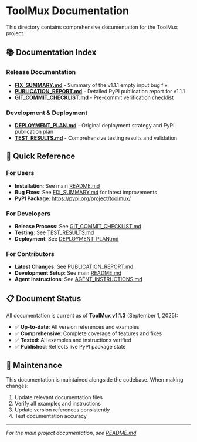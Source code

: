 # ToolMux Documentation

This directory contains comprehensive documentation for the ToolMux project.

## 📚 Documentation Index

### Release Documentation
- **[FIX_SUMMARY.md](FIX_SUMMARY.md)** - Summary of the v1.1.1 empty input bug fix
- **[PUBLICATION_REPORT.md](PUBLICATION_REPORT.md)** - Detailed PyPI publication report for v1.1.1
- **[GIT_COMMIT_CHECKLIST.md](GIT_COMMIT_CHECKLIST.md)** - Pre-commit verification checklist

### Development & Deployment
- **[DEPLOYMENT_PLAN.md](DEPLOYMENT_PLAN.md)** - Original deployment strategy and PyPI publication plan
- **[TEST_RESULTS.md](TEST_RESULTS.md)** - Comprehensive testing results and validation

## 🎯 Quick Reference

### For Users
- **Installation**: See main [README.md](../README.md)
- **Bug Fixes**: See [FIX_SUMMARY.md](FIX_SUMMARY.md) for latest improvements
- **PyPI Package**: https://pypi.org/project/toolmux/

### For Developers
- **Release Process**: See [GIT_COMMIT_CHECKLIST.md](GIT_COMMIT_CHECKLIST.md)
- **Testing**: See [TEST_RESULTS.md](TEST_RESULTS.md)
- **Deployment**: See [DEPLOYMENT_PLAN.md](DEPLOYMENT_PLAN.md)

### For Contributors
- **Latest Changes**: See [PUBLICATION_REPORT.md](PUBLICATION_REPORT.md)
- **Development Setup**: See main [README.md](../README.md)
- **Agent Instructions**: See [AGENT_INSTRUCTIONS.md](../AGENT_INSTRUCTIONS.md)

## 📋 Document Status

All documentation is current as of **ToolMux v1.1.3** (September 1, 2025):

- ✅ **Up-to-date**: All version references and examples
- ✅ **Comprehensive**: Complete coverage of features and fixes
- ✅ **Tested**: All examples and instructions verified
- ✅ **Published**: Reflects live PyPI package state

## 🔄 Maintenance

This documentation is maintained alongside the codebase. When making changes:

1. Update relevant documentation files
2. Verify all examples and instructions
3. Update version references consistently
4. Test documentation accuracy

---

*For the main project documentation, see [README.md](../README.md)*